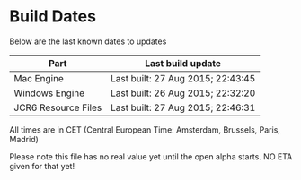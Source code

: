 # Build Dates

Below are the last known dates to updates

Part | Last build update
-----|-----
Mac Engine | Last built: 27 Aug 2015; 22:43:45
Windows Engine | Last built: 26 Aug 2015; 22:32:20
JCR6 Resource Files | Last built: 27 Aug 2015; 22:46:31
All times are in CET (Central European Time: Amsterdam, Brussels, Paris, Madrid)


Please note this file has no real value yet until the open alpha starts. NO ETA given for that yet!
